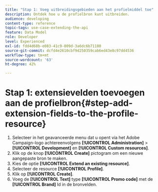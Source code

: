 ```yaml
---
title: "Stap 1: Voeg uitbreidingsgebieden aan het profielmiddel toe"
description: Ontdek hoe u de profielbron kunt uitbreiden.
audience: developing
content-type: reference
topic-tags: use-case-extending-the-api
feature: Data Model
role: Developer
level: Experienced
exl-id: fdd4d68b-e083-41c9-809d-3a6dc6b71180
source-git-commit: dcfd4e2610cbf9d250359cab6ed43e8c97dd4536
workflow-type: tm+mt
source-wordcount: '63'
ht-degree: 42%

---
```


# Stap 1: extensievelden toevoegen aan de profielbron{#step-add-extension-fields-to-the-profile-resource}

1. Selecteer in het geavanceerde menu dat u opent via het Adobe Campaign-logo achtereenvolgens **[!UICONTROL Administration]** > **[!UICONTROL Development]** en **[!UICONTROL Custom resources]**.
1. Klik op de knop **[!UICONTROL Create]** pictogram om een nieuwe aangepaste bron te maken.
1. Kies de optie **[!UICONTROL Extend an existing resource]**.
1. Selecteer de resource **[!UICONTROL Profile]**.
1. Klik op **[!UICONTROL Create]**.
1. Voeg de **[!UICONTROL Text]** type **[!UICONTROL Promo code]** met de **[!UICONTROL Brand]** Id in de bronvelden.
